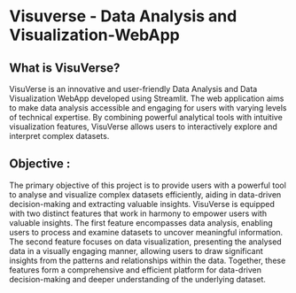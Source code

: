 # Visuverse - Data Analysis and Visualization-WebApp

## What is VisuVerse?

VisuVerse is an innovative and user-friendly Data Analysis and Data Visualization 
WebApp developed using Streamlit. The web application aims to make data analysis 
accessible and engaging for users with varying levels of technical expertise. By 
combining powerful analytical tools with intuitive visualization features, VisuVerse 
allows users to interactively explore and interpret complex datasets.

## Objective : 

The primary 
objective of this project is to provide users with a powerful tool to analyse and visualize 
complex datasets efficiently, aiding in data-driven decision-making and extracting 
valuable insights. 
VisuVerse is equipped with two distinct features that work in harmony to empower 
users with valuable insights. The first feature encompasses data analysis, enabling 
users to process and examine datasets to uncover meaningful information. The second 
feature focuses on data visualization, presenting the analysed data in a visually 
engaging manner, allowing users to draw significant insights from the patterns and 
relationships within the data. Together, these features form a comprehensive and 
efficient platform for data-driven decision-making and deeper understanding of the 
underlying dataset.
